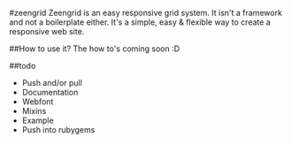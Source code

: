 #zeengrid
Zeengrid is an easy responsive grid system. It isn't a framework and not a boilerplate either. It's a simple, easy & flexible way to create a responsive web site.

##How to use it?
The how to's coming soon :D

##todo
* Push and/or pull
* Documentation
* Webfont
* Mixins
* Example
* Push into rubygems


